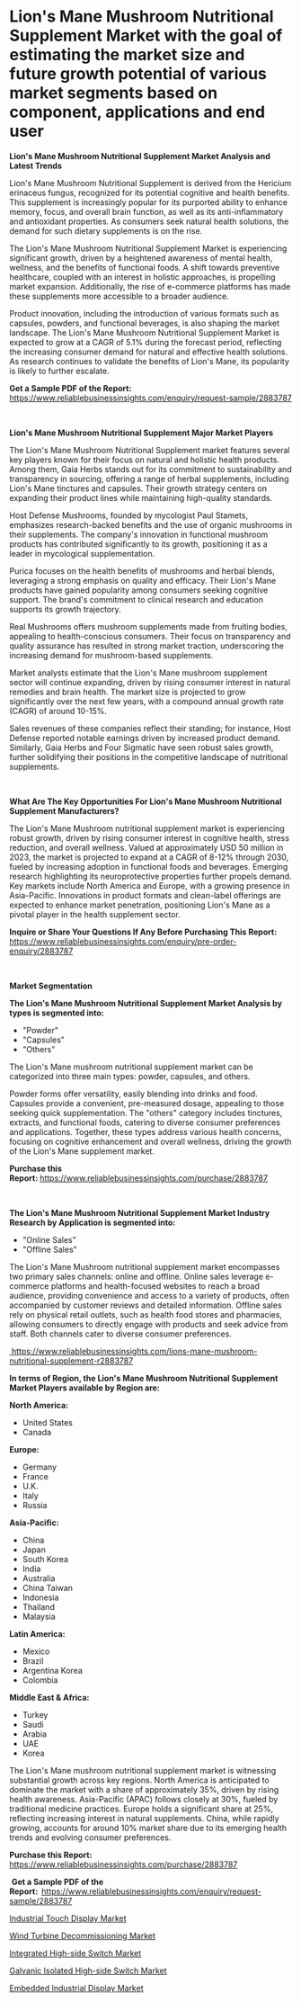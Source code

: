 <p><h1>Lion's Mane Mushroom Nutritional Supplement Market with the goal of estimating the market size and future growth potential of various market segments based on component, applications and end user</h1></p><p><strong>Lion's Mane Mushroom Nutritional Supplement Market Analysis and Latest Trends</strong></p>
<p><p>Lion's Mane Mushroom Nutritional Supplement is derived from the Hericium erinaceus fungus, recognized for its potential cognitive and health benefits. This supplement is increasingly popular for its purported ability to enhance memory, focus, and overall brain function, as well as its anti-inflammatory and antioxidant properties. As consumers seek natural health solutions, the demand for such dietary supplements is on the rise.</p><p>The Lion's Mane Mushroom Nutritional Supplement Market is experiencing significant growth, driven by a heightened awareness of mental health, wellness, and the benefits of functional foods. A shift towards preventive healthcare, coupled with an interest in holistic approaches, is propelling market expansion. Additionally, the rise of e-commerce platforms has made these supplements more accessible to a broader audience.</p><p>Product innovation, including the introduction of various formats such as capsules, powders, and functional beverages, is also shaping the market landscape. The Lion's Mane Mushroom Nutritional Supplement Market is expected to grow at a CAGR of 5.1% during the forecast period, reflecting the increasing consumer demand for natural and effective health solutions. As research continues to validate the benefits of Lion's Mane, its popularity is likely to further escalate.</p></p>
<p><strong>Get a Sample PDF of the Report:&nbsp;</strong> <a href="https://www.reliablebusinessinsights.com/enquiry/request-sample/2883787?utm_campaign=60&utm_medium=2&utm_source=Github&utm_content=ia&utm_term=13032025&utm_id=lions-mane-mushroom-nutritional-supplement">https://www.reliablebusinessinsights.com/enquiry/request-sample/2883787</a></p>
<p>&nbsp;</p>
<p><strong>Lion's Mane Mushroom Nutritional Supplement Major Market Players</strong></p>
<p><p>The Lion's Mane Mushroom Nutritional Supplement market features several key players known for their focus on natural and holistic health products. Among them, Gaia Herbs stands out for its commitment to sustainability and transparency in sourcing, offering a range of herbal supplements, including Lion's Mane tinctures and capsules. Their growth strategy centers on expanding their product lines while maintaining high-quality standards. </p><p>Host Defense Mushrooms, founded by mycologist Paul Stamets, emphasizes research-backed benefits and the use of organic mushrooms in their supplements. The company's innovation in functional mushroom products has contributed significantly to its growth, positioning it as a leader in mycological supplementation.</p><p>Purica focuses on the health benefits of mushrooms and herbal blends, leveraging a strong emphasis on quality and efficacy. Their Lion's Mane products have gained popularity among consumers seeking cognitive support. The brand's commitment to clinical research and education supports its growth trajectory.</p><p>Real Mushrooms offers mushroom supplements made from fruiting bodies, appealing to health-conscious consumers. Their focus on transparency and quality assurance has resulted in strong market traction, underscoring the increasing demand for mushroom-based supplements.</p><p>Market analysts estimate that the Lion's Mane mushroom supplement sector will continue expanding, driven by rising consumer interest in natural remedies and brain health. The market size is projected to grow significantly over the next few years, with a compound annual growth rate (CAGR) of around 10-15%.</p><p>Sales revenues of these companies reflect their standing; for instance, Host Defense reported notable earnings driven by increased product demand. Similarly, Gaia Herbs and Four Sigmatic have seen robust sales growth, further solidifying their positions in the competitive landscape of nutritional supplements.</p></p>
<p>&nbsp;</p>
<p><strong>What Are The Key Opportunities For Lion's Mane Mushroom Nutritional Supplement Manufacturers?</strong></p>
<p><p>The Lion's Mane Mushroom nutritional supplement market is experiencing robust growth, driven by rising consumer interest in cognitive health, stress reduction, and overall wellness. Valued at approximately USD 50 million in 2023, the market is projected to expand at a CAGR of 8-12% through 2030, fueled by increasing adoption in functional foods and beverages. Emerging research highlighting its neuroprotective properties further propels demand. Key markets include North America and Europe, with a growing presence in Asia-Pacific. Innovations in product formats and clean-label offerings are expected to enhance market penetration, positioning Lion's Mane as a pivotal player in the health supplement sector.</p></p>
<p><strong>Inquire or Share Your Questions If Any Before Purchasing This Report:</strong> <a href="https://www.reliablebusinessinsights.com/enquiry/pre-order-enquiry/2883787?utm_campaign=60&utm_medium=2&utm_source=Github&utm_content=ia&utm_term=13032025&utm_id=lions-mane-mushroom-nutritional-supplement">https://www.reliablebusinessinsights.com/enquiry/pre-order-enquiry/2883787</a></p>
<p>&nbsp;</p>
<p><strong>Market Segmentation</strong></p>
<p><strong>The Lion's Mane Mushroom Nutritional Supplement Market Analysis by types is segmented into:</strong></p>
<p><ul><li>"Powder"</li><li>"Capsules"</li><li>"Others"</li></ul></p>
<p><p>The Lion's Mane mushroom nutritional supplement market can be categorized into three main types: powder, capsules, and others. </p><p>Powder forms offer versatility, easily blending into drinks and food. Capsules provide a convenient, pre-measured dosage, appealing to those seeking quick supplementation. The "others" category includes tinctures, extracts, and functional foods, catering to diverse consumer preferences and applications. Together, these types address various health concerns, focusing on cognitive enhancement and overall wellness, driving the growth of the Lion's Mane supplement market.</p></p>
<p><strong>Purchase this Report:&nbsp;</strong><a href="https://www.reliablebusinessinsights.com/purchase/2883787?utm_campaign=60&utm_medium=2&utm_source=Github&utm_content=ia&utm_term=13032025&utm_id=lions-mane-mushroom-nutritional-supplement">https://www.reliablebusinessinsights.com/purchase/2883787</a></p>
<p>&nbsp;</p>
<p><strong>The Lion's Mane Mushroom Nutritional Supplement Market Industry Research by Application is segmented into:</strong></p>
<p><ul><li>"Online Sales"</li><li>"Offline Sales"</li></ul></p>
<p><p>The Lion's Mane Mushroom nutritional supplement market encompasses two primary sales channels: online and offline. Online sales leverage e-commerce platforms and health-focused websites to reach a broad audience, providing convenience and access to a variety of products, often accompanied by customer reviews and detailed information. Offline sales rely on physical retail outlets, such as health food stores and pharmacies, allowing consumers to directly engage with products and seek advice from staff. Both channels cater to diverse consumer preferences.</p></p>
<p><a href="https://www.reliablebusinessinsights.com/lions-mane-mushroom-nutritional-supplement-r2883787?utm_campaign=60&utm_medium=2&utm_source=Github&utm_content=ia&utm_term=13032025&utm_id=lions-mane-mushroom-nutritional-supplement">&nbsp;https://www.reliablebusinessinsights.com/lions-mane-mushroom-nutritional-supplement-r2883787</a></p>
<p><strong>In terms of Region, the Lion's Mane Mushroom Nutritional Supplement Market Players available by Region are:</strong></p>
<p>
    <p> <strong> North America: </strong>
        <ul>
            <li>United States</li>
            <li>Canada</li>
        </ul>
        </p> 
    <p> <strong> Europe: </strong>
        <ul>
            <li>Germany</li>
            <li>France</li>
            <li>U.K.</li>
            <li>Italy</li>
            <li>Russia</li>
        </ul>
        </p> 
    <p> <strong> Asia-Pacific: </strong>
        <ul>
            <li>China</li>
            <li>Japan</li>
            <li>South Korea</li>
            <li>India</li>
            <li>Australia</li>
            <li>China Taiwan</li>
            <li>Indonesia</li>
            <li>Thailand</li>
            <li>Malaysia</li>
        </ul>
        </p> 
    <p> <strong> Latin America: </strong>
        <ul>
            <li>Mexico</li>
            <li>Brazil</li>
            <li>Argentina Korea</li>
            <li>Colombia</li>
        </ul>
        </p> 
    <p> <strong> Middle East & Africa: </strong>
        <ul>
            <li>Turkey</li>
            <li>Saudi</li>
            <li>Arabia</li>
            <li>UAE</li>
            <li>Korea</li>
        </ul>
    </p>
    </p>
<p><p>The Lion's Mane mushroom nutritional supplement market is witnessing substantial growth across key regions. North America is anticipated to dominate the market with a share of approximately 35%, driven by rising health awareness. Asia-Pacific (APAC) follows closely at 30%, fueled by traditional medicine practices. Europe holds a significant share at 25%, reflecting increasing interest in natural supplements. China, while rapidly growing, accounts for around 10% market share due to its emerging health trends and evolving consumer preferences.</p></p>
<p><strong>Purchase this Report: </strong><a href="https://www.reliablebusinessinsights.com/purchase/2883787?utm_campaign=60&utm_medium=2&utm_source=Github&utm_content=ia&utm_term=13032025&utm_id=lions-mane-mushroom-nutritional-supplement">https://www.reliablebusinessinsights.com/purchase/2883787</a></p>
<p>&nbsp;<strong>Get a Sample PDF of the Report:&nbsp;&nbsp;</strong><a href="https://www.reliablebusinessinsights.com/enquiry/request-sample/2883787?utm_campaign=60&utm_medium=2&utm_source=Github&utm_content=ia&utm_term=13032025&utm_id=lions-mane-mushroom-nutritional-supplement">https://www.reliablebusinessinsights.com/enquiry/request-sample/2883787</a></p>
<p><strong></strong></p>
<p><p><a href="https://github.com/gasiorgary79/Market-Research-Report-List-1/blob/main/industrial-touch-display-market.md?utm_campaign=60&utm_medium=2&utm_source=Github&utm_content=ia&utm_term=13032025&utm_id=lions-mane-mushroom-nutritional-supplement">Industrial Touch Display Market</a></p><p><a href="https://github.com/joubehobock75/Market-Research-Report-List-1/blob/main/wind-turbine-decommissioning-market.md?utm_campaign=60&utm_medium=2&utm_source=Github&utm_content=ia&utm_term=13032025&utm_id=lions-mane-mushroom-nutritional-supplement">Wind Turbine Decommissioning Market</a></p><p><a href="https://github.com/puhakhommabh/Market-Research-Report-List-1/blob/main/integrated-high-side-switch-market.md?utm_campaign=60&utm_medium=2&utm_source=Github&utm_content=ia&utm_term=13032025&utm_id=lions-mane-mushroom-nutritional-supplement">Integrated High-side Switch Market</a></p><p><a href="https://github.com/supashcriana/Market-Research-Report-List-1/blob/main/galvanic-isolated-high-side-switch-market.md?utm_campaign=60&utm_medium=2&utm_source=Github&utm_content=ia&utm_term=13032025&utm_id=lions-mane-mushroom-nutritional-supplement">Galvanic Isolated High-side Switch Market</a></p><p><a href="https://github.com/ozolsgasko02/Market-Research-Report-List-1/blob/main/embedded-industrial-display-market.md?utm_campaign=60&utm_medium=2&utm_source=Github&utm_content=ia&utm_term=13032025&utm_id=lions-mane-mushroom-nutritional-supplement">Embedded Industrial Display Market</a></p></p>